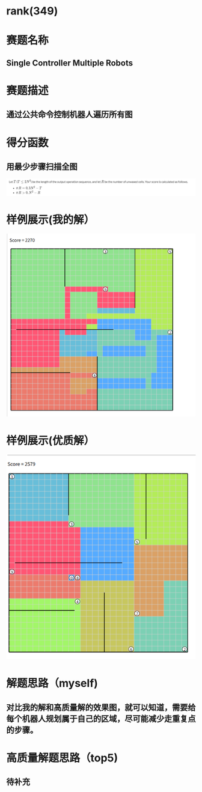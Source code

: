 # rank(349)
# 赛题名称
## Single Controller Multiple Robots
# 赛题描述
## 通过公共命令控制机器人遍历所有图
# 得分函数
## 用最少步骤扫描全图
![得分细节](./score.png)
# 样例展示(我的解）
![样例展示](./p1.png)
# 样例展示(优质解）
![样例展示](./p2.png)
# 解题思路（myself)
## 对比我的解和高质量解的效果图，就可以知道，需要给每个机器人规划属于自己的区域，尽可能减少走重复点的步骤。
# 高质量解题思路（top5)
## 待补充


